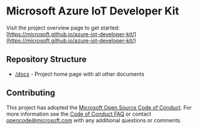 # Microsoft Azure IoT Developer Kit

Visit the project overview page to get started: [https://microsoft.github.io/azure-iot-developer-kit/](https://microsoft.github.io/azure-iot-developer-kit/)

## Repository Structure

* [/docs](https://github.com/Microsoft/azure-iot-developer-kit/tree/master/docs) - Project home page with all other documents

## Contributing

This project has adopted the [Microsoft Open Source Code of Conduct](https://opensource.microsoft.com/codeofconduct/). For more information see the [Code of Conduct FAQ](https://opensource.microsoft.com/codeofconduct/faq/) or contact [opencode@microsoft.com](mailto:opencode@microsoft.com) with any additional questions or comments.
